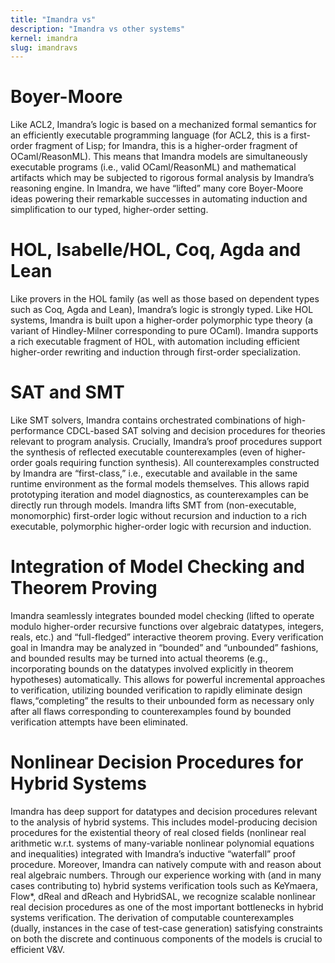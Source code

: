 ```yaml
---
title: "Imandra vs"
description: "Imandra vs other systems"
kernel: imandra
slug: imandravs
---
```

# Boyer-Moore

Like ACL2, Imandra’s logic is based on a mechanized formal semantics for an efficiently executable programming language (for ACL2, this is a first-order fragment of Lisp; for Imandra, this is a higher-order fragment of OCaml/ReasonML). This means that Imandra models are simultaneously executable programs (i.e., valid OCaml/ReasonML) and mathematical artifacts which may be subjected to rigorous formal analysis by Imandra’s reasoning engine. In Imandra, we have “lifted” many core Boyer-Moore ideas powering their remarkable successes in automating induction and simplification to our typed, higher-order setting.

# HOL, Isabelle/HOL, Coq, Agda and Lean

Like provers in the HOL family (as well as those based on dependent types such as Coq, Agda and Lean), Imandra’s logic is strongly typed. Like HOL systems, Imandra is built upon a higher-order polymorphic type theory (a variant of Hindley-Milner corresponding to pure OCaml). Imandra supports a rich executable fragment of HOL, with automation including efficient higher-order rewriting and induction through first-order specialization.

# SAT and SMT

Like SMT solvers, Imandra contains orchestrated combinations of high-performance CDCL-based SAT solving and decision procedures for theories relevant to program analysis. Crucially, Imandra’s proof procedures support the synthesis of reflected executable counterexamples (even of higher-order goals requiring function synthesis). All counterexamples constructed by Imandra are “first-class,” i.e., executable and available in the same runtime environment as the formal models themselves. This allows rapid prototyping iteration and model diagnostics, as counterexamples can be directly run through models. Imandra lifts SMT from (non-executable, monomorphic) first-order logic without recursion and induction to a rich executable, polymorphic higher-order logic with recursion and induction.

# Integration of Model Checking and Theorem Proving

Imandra seamlessly integrates bounded model checking (lifted to operate modulo higher-order recursive functions over algebraic datatypes, integers, reals, etc.) and “full-fledged” interactive theorem proving. Every verification goal in Imandra may be analyzed in “bounded” and “unbounded” fashions, and bounded results may be turned into actual theorems (e.g., incorporating bounds on the datatypes involved explicitly in theorem hypotheses) automatically. This allows for powerful incremental approaches to verification, utilizing bounded verification to rapidly eliminate design flaws,“completing” the results to their unbounded form as necessary only after all flaws corresponding to counterexamples found by bounded verification attempts have been eliminated.

# Nonlinear Decision Procedures for Hybrid Systems

 Imandra has deep support for datatypes and decision procedures relevant to the analysis of hybrid systems. This includes model-producing decision procedures for the existential theory of real closed fields (nonlinear real arithmetic w.r.t. systems of many-variable nonlinear polynomial equations and inequalities) integrated with Imandra’s inductive “waterfall” proof procedure. Moreover, Imandra can natively compute with and reason about real algebraic numbers. Through our experience working with (and in many cases contributing to) hybrid systems verification tools such as KeYmaera, Flow*, dReal and dReach and HybridSAL, we recognize scalable nonlinear real decision procedures as one of the most important bottlenecks in hybrid systems verification. The derivation of computable counterexamples (dually, instances in the case of test-case generation) satisfying constraints on both the discrete and continuous components of the models is crucial to efficient V&V.
